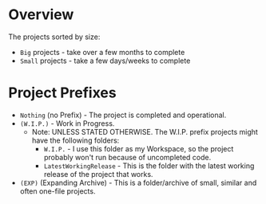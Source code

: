 # Overview
The projects sorted by size: 
- `Big` projects - take over a few months to complete
- `Small` projects - take a few days/weeks to complete


# Project Prefixes
- `Nothing` (no Prefix) - The project is completed and operational.
- `(W.I.P.)` - Work in Progress. <br>
  - Note: UNLESS STATED OTHERWISE. The W.I.P. prefix projects might have the following folders:
    - `W.I.P.` - I use this folder as my Workspace, so the project probably won't run because of uncompleted code.
    - `LatestWorkingRelease` - This is the folder with the latest working release of the project that works.
- `(EXP)` (Expanding Archive) - This is a folder/archive of small, similar and often one-file projects.
